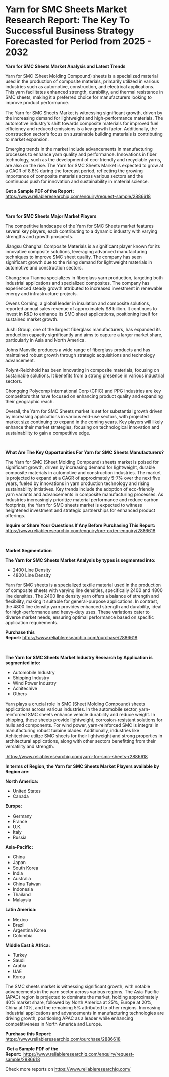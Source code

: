 <p><h1>Yarn for SMC Sheets Market Research Report: The Key To Successful Business Strategy Forecasted for Period from 2025 - 2032</h1></p><p><strong>Yarn for SMC Sheets Market Analysis and Latest Trends</strong></p>
<p><p>Yarn for SMC (Sheet Molding Compound) sheets is a specialized material used in the production of composite materials, primarily utilized in various industries such as automotive, construction, and electrical applications. This yarn facilitates enhanced strength, durability, and thermal resistance in SMC sheets, making it a preferred choice for manufacturers looking to improve product performance.</p><p>The Yarn for SMC Sheets Market is witnessing significant growth, driven by the increasing demand for lightweight and high-performance materials. The automotive industry's shift towards composite materials for improved fuel efficiency and reduced emissions is a key growth factor. Additionally, the construction sector's focus on sustainable building materials is contributing to market expansion.</p><p>Emerging trends in the market include advancements in manufacturing processes to enhance yarn quality and performance. Innovations in fiber technology, such as the development of eco-friendly and recyclable yarns, are also on the rise. The Yarn for SMC Sheets Market is expected to grow at a CAGR of 8.8% during the forecast period, reflecting the growing importance of composite materials across various sectors and the continuous push for innovation and sustainability in material science.</p></p>
<p><strong>Get a Sample PDF of the Report:&nbsp;</strong> <a href="https://www.reliableresearchiq.com/enquiry/request-sample/2886618?utm_campaign=2735&utm_medium=2&utm_source=Github&utm_content=ia&utm_term=13032025&utm_id=yarn-for-smc-sheets">https://www.reliableresearchiq.com/enquiry/request-sample/2886618</a></p>
<p>&nbsp;</p>
<p><strong>Yarn for SMC Sheets Major Market Players</strong></p>
<p><p>The competitive landscape of the Yarn for SMC Sheets market features several key players, each contributing to a dynamic industry with varying strengths and growth prospects. </p><p>Jiangsu Changhai Composite Materials is a significant player known for its innovative composite solutions, leveraging advanced manufacturing techniques to improve SMC sheet quality. The company has seen significant growth due to the rising demand for lightweight materials in automotive and construction sectors.</p><p>Changzhou Tianma specializes in fiberglass yarn production, targeting both industrial applications and specialized composites. The company has experienced steady growth attributed to increased investment in renewable energy and infrastructure projects.</p><p>Owens Corning, a global leader in insulation and composite solutions, reported annual sales revenue of approximately $8 billion. It continues to invest in R&D to enhance its SMC sheet applications, positioning itself for sustained market growth.</p><p>Jushi Group, one of the largest fiberglass manufacturers, has expanded its production capacity significantly and aims to capture a larger market share, particularly in Asia and North America. </p><p>Johns Manville produces a wide range of fiberglass products and has maintained robust growth through strategic acquisitions and technology advancement.</p><p>Polynt-Reichhold has been innovating in composite materials, focusing on sustainable solutions. It benefits from a strong presence in various industrial sectors. </p><p>Chongqing Polycomp International Corp (CPIC) and PPG Industries are key competitors that have focused on enhancing product quality and expanding their geographic reach.</p><p>Overall, the Yarn for SMC Sheets market is set for substantial growth driven by increasing applications in various end-use sectors, with projected market size continuing to expand in the coming years. Key players will likely enhance their market strategies, focusing on technological innovation and sustainability to gain a competitive edge.</p></p>
<p>&nbsp;</p>
<p><strong>What Are The Key Opportunities For Yarn for SMC Sheets Manufacturers?</strong></p>
<p><p>The Yarn for SMC (Sheet Molding Compound) sheets market is poised for significant growth, driven by increasing demand for lightweight, durable composite materials in automotive and construction industries. The market is projected to expand at a CAGR of approximately 5-7% over the next five years, fueled by innovations in yarn production technology and rising sustainability initiatives. Key trends include the adoption of eco-friendly yarn variants and advancements in composite manufacturing processes. As industries increasingly prioritize material performance and reduce carbon footprints, the Yarn for SMC sheets market is expected to witness heightened investment and strategic partnerships for enhanced product offerings.</p></p>
<p><strong>Inquire or Share Your Questions If Any Before Purchasing This Report:</strong> <a href="https://www.reliableresearchiq.com/enquiry/pre-order-enquiry/2886618?utm_campaign=2735&utm_medium=2&utm_source=Github&utm_content=ia&utm_term=13032025&utm_id=yarn-for-smc-sheets">https://www.reliableresearchiq.com/enquiry/pre-order-enquiry/2886618</a></p>
<p>&nbsp;</p>
<p><strong>Market Segmentation</strong></p>
<p><strong>The Yarn for SMC Sheets Market Analysis by types is segmented into:</strong></p>
<p><ul><li>2400 Line Density</li><li>4800 Line Density</li></ul></p>
<p><p>Yarn for SMC sheets is a specialized textile material used in the production of composite sheets with varying line densities, specifically 2400 and 4800 line densities. The 2400 line density yarn offers a balance of strength and flexibility, making it suitable for general-purpose applications. In contrast, the 4800 line density yarn provides enhanced strength and durability, ideal for high-performance and heavy-duty uses. These variations cater to diverse market needs, ensuring optimal performance based on specific application requirements.</p></p>
<p><strong>Purchase this Report:&nbsp;</strong><a href="https://www.reliableresearchiq.com/purchase/2886618?utm_campaign=2735&utm_medium=2&utm_source=Github&utm_content=ia&utm_term=13032025&utm_id=yarn-for-smc-sheets">https://www.reliableresearchiq.com/purchase/2886618</a></p>
<p>&nbsp;</p>
<p><strong>The Yarn for SMC Sheets Market Industry Research by Application is segmented into:</strong></p>
<p><ul><li>Automobile Industry</li><li>Shipping Industry</li><li>Wind Power Industry</li><li>Achitechive</li><li>Others</li></ul></p>
<p><p>Yarn plays a crucial role in SMC (Sheet Molding Compound) sheets applications across various industries. In the automobile sector, yarn-reinforced SMC sheets enhance vehicle durability and reduce weight. In shipping, these sheets provide lightweight, corrosion-resistant solutions for hulls and components. For wind power, yarn-reinforced SMC is integral in manufacturing robust turbine blades. Additionally, industries like Achitechive utilize SMC sheets for their lightweight and strong properties in architectural applications, along with other sectors benefitting from their versatility and strength.</p></p>
<p><a href="https://www.reliableresearchiq.com/yarn-for-smc-sheets-r2886618?utm_campaign=2735&utm_medium=2&utm_source=Github&utm_content=ia&utm_term=13032025&utm_id=yarn-for-smc-sheets">&nbsp;https://www.reliableresearchiq.com/yarn-for-smc-sheets-r2886618</a></p>
<p><strong>In terms of Region, the Yarn for SMC Sheets Market Players available by Region are:</strong></p>
<p>
    <p> <strong> North America: </strong>
        <ul>
            <li>United States</li>
            <li>Canada</li>
        </ul>
        </p> 
    <p> <strong> Europe: </strong>
        <ul>
            <li>Germany</li>
            <li>France</li>
            <li>U.K.</li>
            <li>Italy</li>
            <li>Russia</li>
        </ul>
        </p> 
    <p> <strong> Asia-Pacific: </strong>
        <ul>
            <li>China</li>
            <li>Japan</li>
            <li>South Korea</li>
            <li>India</li>
            <li>Australia</li>
            <li>China Taiwan</li>
            <li>Indonesia</li>
            <li>Thailand</li>
            <li>Malaysia</li>
        </ul>
        </p> 
    <p> <strong> Latin America: </strong>
        <ul>
            <li>Mexico</li>
            <li>Brazil</li>
            <li>Argentina Korea</li>
            <li>Colombia</li>
        </ul>
        </p> 
    <p> <strong> Middle East & Africa: </strong>
        <ul>
            <li>Turkey</li>
            <li>Saudi</li>
            <li>Arabia</li>
            <li>UAE</li>
            <li>Korea</li>
        </ul>
    </p>
    </p>
<p><p>The SMC sheets market is witnessing significant growth, with notable advancements in the yarn sector across various regions. The Asia-Pacific (APAC) region is projected to dominate the market, holding approximately 40% market share, followed by North America at 25%, Europe at 20%, China at 10%, and the remaining 5% attributed to other regions. Increasing industrial applications and advancements in manufacturing technologies are driving growth, positioning APAC as a leader while enhancing competitiveness in North America and Europe.</p></p>
<p><strong>Purchase this Report: </strong><a href="https://www.reliableresearchiq.com/purchase/2886618?utm_campaign=2735&utm_medium=2&utm_source=Github&utm_content=ia&utm_term=13032025&utm_id=yarn-for-smc-sheets">https://www.reliableresearchiq.com/purchase/2886618</a></p>
<p>&nbsp;<strong>Get a Sample PDF of the Report:&nbsp;&nbsp;</strong><a href="https://www.reliableresearchiq.com/enquiry/request-sample/2886618?utm_campaign=2735&utm_medium=2&utm_source=Github&utm_content=ia&utm_term=13032025&utm_id=yarn-for-smc-sheets">https://www.reliableresearchiq.com/enquiry/request-sample/2886618</a></p>
<p><strong></strong></p>
<p>Check more reports on <a href="https://www.reliableresearchiq.com/?utm_campaign=2735&utm_medium=2&utm_source=Github&utm_content=ia&utm_term=13032025&utm_id=yarn-for-smc-sheets">https://www.reliableresearchiq.com/</a></p>